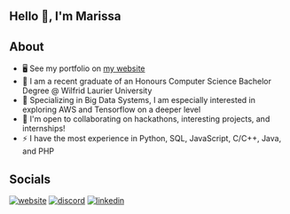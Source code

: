 ## Hello 👋, I'm Marissa

## **About**
- 🖥️  See my portfolio on [my website](https://marissa4mae.netlify.app/)
- 🌱 I am a recent graduate of an Honours Computer Science Bachelor Degree @ Wilfrid Laurier University
- 👀 Specializing in Big Data Systems, I am especially interested in exploring AWS and Tensorflow on a deeper level
- 🤝 I'm open to collaborating on hackathons, interesting projects, and internships!
- ⚡ I have the most experience in Python, SQL, JavaScript, C/C++, Java, and PHP

## **Socials**
[![website](https://img.icons8.com/ios-filled/50/FFFFFF/globe.png)][1]
[![discord](https://img.icons8.com/ios-filled/50/5865F2/discord-logo.png)][2]
[![linkedin](https://img.icons8.com/ios-filled/50/0077B5/linkedin.png)][3]

[1]: https://marissa4mae.netlify.app/
[2]: https://discord.com/users/668252813163233280
[3]: https://www.linkedin.com/in/marissa4mae/

